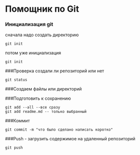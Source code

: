 # Помощник по Git

### Инициализация git

сначала надо создать директорию

```
git init
```

потом уже инициализация

```
git init
```

###Проверка создали ли репозиторий или нет

``` 
git status
```

###Создаем файлы или директорий


###Подготовить к сохранению

```
git add --all --все сразу
git add readme.md -- только выбранный
```

###Коммит

```
git commit -m "что было сделано написать коротко"
```

###Push - загрузить содержимое на удаленный репозиторий

```
git push
```